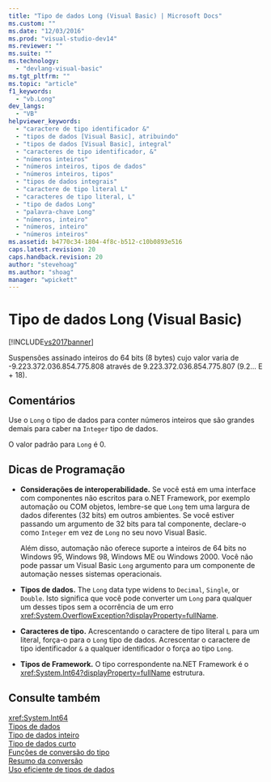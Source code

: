 ```yaml
---
title: "Tipo de dados Long (Visual Basic) | Microsoft Docs"
ms.custom: ""
ms.date: "12/03/2016"
ms.prod: "visual-studio-dev14"
ms.reviewer: ""
ms.suite: ""
ms.technology: 
  - "devlang-visual-basic"
ms.tgt_pltfrm: ""
ms.topic: "article"
f1_keywords: 
  - "vb.Long"
dev_langs: 
  - "VB"
helpviewer_keywords: 
  - "caractere de tipo identificador &"
  - "tipos de dados [Visual Basic], atribuindo"
  - "tipos de dados [Visual Basic], integral"
  - "caracteres de tipo identificador, &"
  - "números inteiros"
  - "números inteiros, tipos de dados"
  - "números inteiros, tipos"
  - "tipos de dados integrais"
  - "caractere de tipo literal L"
  - "caracteres de tipo literal, L"
  - "tipo de dados Long"
  - "palavra-chave Long"
  - "números, inteiro"
  - "números, inteiro"
  - "números inteiros"
ms.assetid: b4770c34-1804-4f8c-b512-c10b0893e516
caps.latest.revision: 20
caps.handback.revision: 20
author: "stevehoag"
ms.author: "shoag"
manager: "wpickett"
---
```

# Tipo de dados Long (Visual Basic)
[!INCLUDE[vs2017banner](../../../csharp/includes/vs2017banner.md)]

Suspensões assinado inteiros do 64 bits \(8 bytes\) cujo valor varia de \-9.223.372.036.854.775.808 através de 9.223.372.036.854.775.807 \(9.2... E \+ 18\).  
  
## Comentários  
 Use o `Long` o tipo de dados para conter números inteiros que são grandes demais para caber na `Integer` tipo de dados.  
  
 O valor padrão para `Long` é 0.  
  
## Dicas de Programação  
  
-   **Considerações de interoperabilidade.** Se você está em uma interface com componentes não escritos para o.NET Framework, por exemplo automação ou COM objetos, lembre\-se que `Long` tem uma largura de dados diferentes \(32 bits\) em outros ambientes.  Se você estiver passando um argumento de 32 bits para tal componente, declare\-o como `Integer` em vez de `Long` no seu novo Visual Basic.  
  
     Além disso, automação não oferece suporte a inteiros de 64 bits no Windows 95, Windows 98, Windows ME ou Windows 2000.  Você não pode passar um Visual Basic `Long` argumento para um componente de automação nesses sistemas operacionais.  
  
-   **Tipos de dados.** The `Long` data type widens to `Decimal`, `Single`, or `Double`.  Isto significa que você pode converter um `Long` para qualquer um desses tipos sem a ocorrência de um erro <xref:System.OverflowException?displayProperty=fullName>.  
  
-   **Caracteres de tipo.** Acrescentando o caractere de tipo literal `L` para um literal, força\-o para o `Long` tipo de dados.  Acrescentar o caractere de tipo identificador `&` a qualquer identificador o força ao tipo `Long`.  
  
-   **Tipos de Framework.** O tipo correspondente na.NET Framework é o <xref:System.Int64?displayProperty=fullName> estrutura.  
  
## Consulte também  
 <xref:System.Int64>   
 [Tipos de dados](../../../visual-basic/language-reference/data-types/data-type-summary.md)   
 [Tipo de dados inteiro](../../../visual-basic/language-reference/data-types/integer-data-type.md)   
 [Tipo de dados curto](../../../visual-basic/language-reference/data-types/short-data-type.md)   
 [Funções de conversão do tipo](../../../visual-basic/language-reference/functions/type-conversion-functions.md)   
 [Resumo da conversão](../../../visual-basic/language-reference/keywords/conversion-summary.md)   
 [Uso eficiente de tipos de dados](../../../visual-basic/programming-guide/language-features/data-types/efficient-use-of-data-types.md)